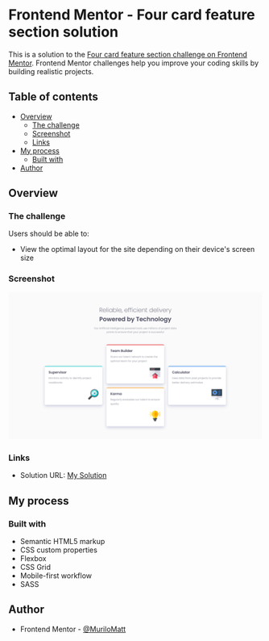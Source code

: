 # Frontend Mentor - Four card feature section solution

This is a solution to the [Four card feature section challenge on Frontend Mentor](https://www.frontendmentor.io/challenges/four-card-feature-section-weK1eFYK). Frontend Mentor challenges help you improve your coding skills by building realistic projects. 

## Table of contents

- [Overview](#overview)
  - [The challenge](#the-challenge)
  - [Screenshot](#screenshot)
  - [Links](#links)
- [My process](#my-process)
  - [Built with](#built-with)
- [Author](#author)

## Overview

### The challenge

Users should be able to:

- View the optimal layout for the site depending on their device's screen size

### Screenshot

![](./images/mySolution.png)

### Links

- Solution URL: [My Solution](https://your-solution-url.com)

## My process

### Built with

- Semantic HTML5 markup
- CSS custom properties
- Flexbox
- CSS Grid
- Mobile-first workflow
- SASS

## Author

- Frontend Mentor - [@MuriloMatt](https://www.frontendmentor.io/profile/MuriloMatt)